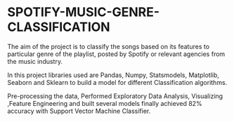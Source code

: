 # SPOTIFY-MUSIC-GENRE-CLASSIFICATION
The aim of the project is to classify the songs based on its  features to particular genre of the playlist,  posted by Spotify or relevant agencies from the music industry.

In this project libraries used are Pandas, Numpy, Statsmodels, Matplotlib, Seaborn and Sklearn to build a model for different Classification  algorithms.

Pre-processing the data, Performed Exploratory Data Analysis, Visualizing ,Feature Engineering and built several models finally achieved 82% accuracy with Support Vector Machine Classifier.
